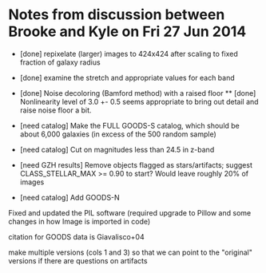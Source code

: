 Notes from discussion between Brooke and Kyle on Fri 27 Jun 2014
===

* [done] repixelate (larger) images to 424x424 after scaling to fixed fraction of galaxy radius
* [done] examine the stretch and appropriate values for each band
* [done] Noise decoloring (Bamford method) with a raised floor
** [done] Nonlinearity level of 3.0 +- 0.5 seems appropriate to bring out detail and raise noise floor a bit. 

* [need catalog] Make the FULL GOODS-S catalog, which should be about 6,000 galaxies (in excess of the 500 random sample)
* [need catalog] Cut on magnitudes less than 24.5 in z-band
* [need GZH results] Remove objects flagged as stars/artifacts; suggest CLASS_STELLAR_MAX >= 0.90 to start? Would leave roughly 20% of images
* [need catalog] Add GOODS-N

Fixed and updated the PIL software (required upgrade to Pillow and some changes in how Image is imported in code)

citation for GOODS data is Giavalisco+04

make multiple versions (cols 1 and 3) so that we can point to the "original" versions if there are questions on artifacts

